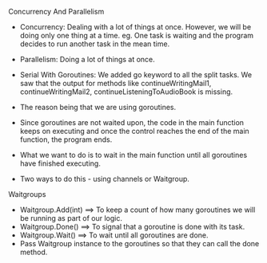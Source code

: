Concurrency And Parallelism

* Concurrency: Dealing with a lot of things at once. However, we will be doing only one thing at a time. eg. One task is waiting and the program decides to run another task in the mean time.

* Parallelism: Doing a lot of things at once.

* Serial With Goroutines: We added go keyword to all the split tasks. We saw that the output for methods like continueWritingMail1, continueWritingMail2, continueListeningToAudioBook is missing.
* The reason being that we are using goroutines.
* Since goroutines are not waited upon, the code in the main function keeps on executing and once the control reaches the end of the main function, the program ends.
* What we want to do is to wait in the main function until all goroutines have finished executing.
* Two ways to do this - using channels or Waitgroup.

Waitgroups
* Waitgroup.Add(int) ==> To keep a count of how many goroutines we will be running as part of our logic.
* Waitgroup.Done()   ==> To signal that a goroutine is done with its task.
* Waitgroup.Wait()   ==> To wait until all goroutines are done.
* Pass Waitgroup instance to the goroutines so that they can call the done method.